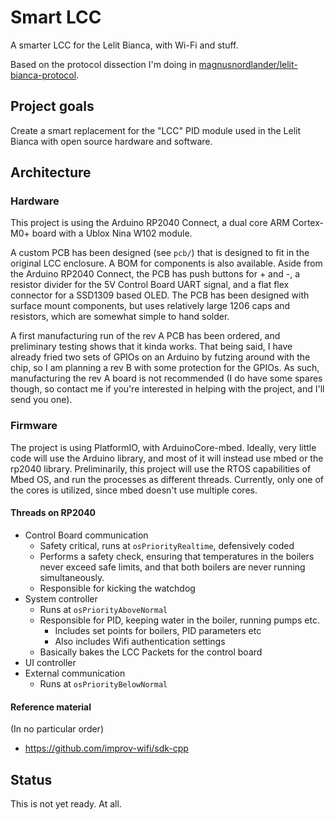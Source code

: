 # Smart LCC

A smarter LCC for the Lelit Bianca, with Wi-Fi and stuff.

Based on the protocol dissection I'm doing in [magnusnordlander/lelit-bianca-protocol](https://github.com/magnusnordlander/lelit-bianca-protocol).

## Project goals

Create a smart replacement for the "LCC" PID module used in the Lelit Bianca with open source hardware and software.

## Architecture

### Hardware
This project is using the Arduino RP2040 Connect, a dual core ARM Cortex-M0+ board with a Ublox Nina W102 module.

A custom PCB has been designed (see `pcb/`) that is designed to fit in the original LCC enclosure. A BOM for components is also available. Aside from the Arduino RP2040 Connect, the PCB has push buttons for + and -, a resistor divider for the 5V Control Board UART signal, and a flat flex connector for a SSD1309 based OLED. The PCB has been designed with surface mount components, but uses relatively large 1206 caps and resistors, which are somewhat simple to hand solder.

A first manufacturing run of the rev A PCB has been ordered, and preliminary testing shows that it kinda works. That being said, I have already fried two sets of GPIOs on an Arduino by futzing around with the chip, so I am planning a rev B with some protection for the GPIOs. As such, manufacturing the rev A board is not recommended (I do have some spares though, so contact me if you're interested in helping with the project, and I'll send you one).

### Firmware
The project is using PlatformIO, with ArduinoCore-mbed. Ideally, very little code will use the Arduino library, and most of it will instead use mbed or the rp2040 library. Preliminarily, this project will use the RTOS capabilities of Mbed OS, and run the processes as different threads. Currently, only one of the cores is utilized, since mbed doesn't use multiple cores.

#### Threads on RP2040
* Control Board communication
  * Safety critical, runs at `osPriorityRealtime`, defensively coded
  * Performs a safety check, ensuring that temperatures in the boilers never exceed safe limits, and that both boilers are never running simultaneously.
  * Responsible for kicking the watchdog
* System controller
  * Runs at `osPriorityAboveNormal`
  * Responsible for PID, keeping water in the boiler, running pumps etc.
    * Includes set points for boilers, PID parameters etc
    * Also includes Wifi authentication settings
  * Basically bakes the LCC Packets for the control board
* UI controller
* External communication
  * Runs at `osPriorityBelowNormal`

#### Reference material
(In no particular order)

* https://github.com/improv-wifi/sdk-cpp

## Status

This is not yet ready. At all.
